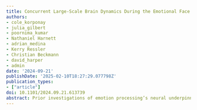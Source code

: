 ```yaml
---
title: Concurrent Large-Scale Brain Dynamics During the Emotional Face Matching Task and Their Relation to Behavior and Mental Health
authors:
- cole_korponay
- julia_gilbert
- poornima_kumar
- Nathaniel Harnett
- adrian_medina
- Kerry Ressler
- Christian Beckmann
- david_harper
- admin
date: '2024-09-21'
publishDate: '2025-02-10T18:27:29.077798Z'
publication_types:
- ["article"]
doi: 10.1101/2024.09.21.613739
abstract: Prior investigations of emotion processing’s neural underpinnings rely on a priori models of brain response, obscuring detection of task-relevant neurobiological processes with complex temporal dynamics. To overcome this limitation, we applied unsupervised machine learning to functional magnetic resonance imaging data acquired during the emotional face matching task (EFMT) in healthy young adults from the Human Connectome Project (n=413; n=416 replication). Tensorial independent component analysis showed that the EFMT engages 10 large-scale brain networks – each recruiting visual association cortex in distinct temporal fashions and in tandem with diverse non-visual regions – that collectively recruit 74\% of cortex, posterior cerebellum, and amygdala. Despite prominent use of the EFMT to probe negative affect and related psychopathology, EFMT-recruited networks strongly reflected individual differences in cognition but not internalizing/negative affect. Overall, we characterize a richer-than-expected tapestry of concurrent EFMT-recruited brain processes, their diverse activation dynamics, and their relations to task performance and latent mental health phenotypes.
---
```

